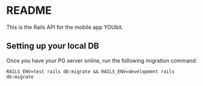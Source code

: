 # README

This is the Rails API for the mobile app YOUbit.

## Setting up your local DB

Once you have your PG server online, run the following migration command:

`RAILS_ENV=test rails db:migrate && RAILS_ENV=development rails db:migrate`
